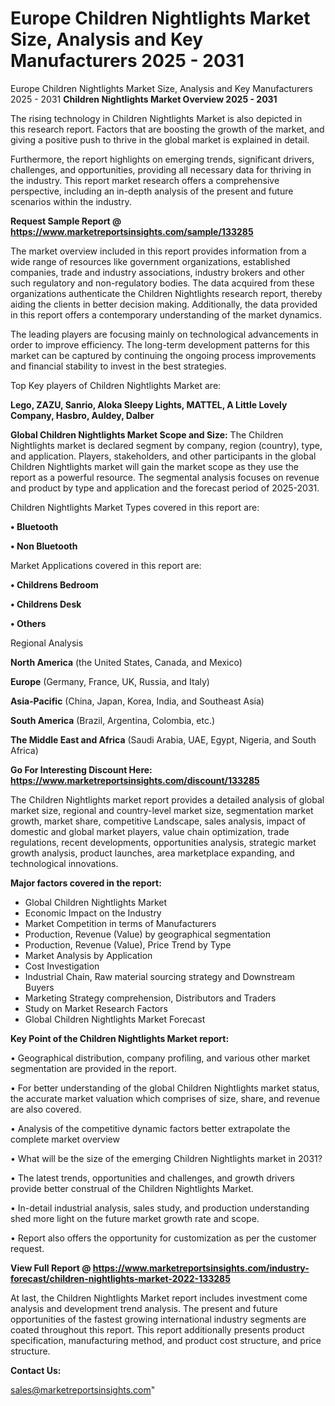 # Europe Children Nightlights Market Size, Analysis and Key Manufacturers 2025 - 2031
Europe Children Nightlights Market Size, Analysis and Key Manufacturers 2025 - 2031
<Strong> Children Nightlights Market Overview 2025 - 2031</strong>

The rising technology in Children Nightlights Market is also depicted in this research report. Factors that are boosting the growth of the market, and giving a positive push to thrive in the global market is explained in detail.

Furthermore, the report highlights on emerging trends, significant drivers, challenges, and opportunities, providing all necessary data for thriving in the industry. This report market research offers a comprehensive perspective, including an in-depth analysis of the present and future scenarios within the industry.

<strong>Request Sample Report @ <a href=https://www.marketreportsinsights.com/sample/133285>https://www.marketreportsinsights.com/sample/133285</a></strong>

The market overview included in this report provides information from a wide range of resources like government organizations, established companies, trade and industry associations, industry brokers and other such regulatory and non-regulatory bodies. The data acquired from these organizations authenticate the Children Nightlights research report, thereby aiding the clients in better decision making. Additionally, the data provided in this report offers a contemporary understanding of the market dynamics.

The leading players are focusing mainly on technological advancements in order to improve efficiency. The long-term development patterns for this market can be captured by continuing the ongoing process improvements and financial stability to invest in the best strategies.

Top Key players of Children Nightlights Market are:

<strong>Lego, ZAZU, Sanrio, Aloka Sleepy Lights, MATTEL, A Little Lovely Company, Hasbro, Auldey, Dalber</strong>

<strong><b>Global Children Nightlights Market Scope and Size:</b></strong>
The Children Nightlights market is declared segment by company, region (country), type, and application. Players, stakeholders, and other participants in the global Children Nightlights market will gain the market scope as they use the report as a powerful resource. The segmental analysis focuses on revenue and product by type and application and the forecast period of 2025-2031.

Children Nightlights Market Types covered in this report are:

<strong>• Bluetooth

• Non Bluetooth</strong>

Market Applications covered in this report are:

<strong>• Childrens Bedroom

• Childrens Desk

• Others</strong> 

Regional Analysis

<strong>North America</strong> (the United States, Canada, and Mexico)

<strong>Europe</strong> (Germany, France, UK, Russia, and Italy)

<strong>Asia-Pacific</strong> (China, Japan, Korea, India, and Southeast Asia)

<strong>South America</strong> (Brazil, Argentina, Colombia, etc.)

<strong>The Middle East and Africa</strong> (Saudi Arabia, UAE, Egypt, Nigeria, and South Africa)

<strong>Go For Interesting Discount Here: <a href=https://www.marketreportsinsights.com/discount/133285>https://www.marketreportsinsights.com/discount/133285</a></strong>

The Children Nightlights market report provides a detailed analysis of global market size, regional and country-level market size, segmentation market growth, market share, competitive Landscape, sales analysis, impact of domestic and global market players, value chain optimization, trade regulations, recent developments, opportunities analysis, strategic market growth analysis, product launches, area marketplace expanding, and technological innovations.

<strong><b>Major factors covered in the report:</b></strong>
<ul>
  <li>Global Children Nightlights Market </li>
  <li>Economic Impact on the Industry</li>
  <li>Market Competition in terms of Manufacturers</li>
  <li>Production, Revenue (Value) by geographical segmentation</li>
  <li>Production, Revenue (Value), Price Trend by Type</li>
  <li>Market Analysis by Application</li>
  <li>Cost Investigation</li>
  <li>Industrial Chain, Raw material sourcing strategy and Downstream Buyers</li>
  <li>Marketing Strategy comprehension, Distributors and Traders</li>
  <li>Study on Market Research Factors</li>
  <li>Global Children Nightlights Market Forecast</li>
</ul>

<strong><b>Key Point of the Children Nightlights Market report:</b></strong>

• Geographical distribution, company profiling, and various other market segmentation are provided in the report.

• For better understanding of the global Children Nightlights market status, the accurate market valuation which comprises of size, share, and revenue are also covered.

• Analysis of the competitive dynamic factors better extrapolate the complete market overview

• What will be the size of the emerging Children Nightlights market in 2031?

• The latest trends, opportunities and challenges, and growth drivers provide better construal of the Children Nightlights Market.

• In-detail industrial analysis, sales study, and production understanding shed more light on the future market growth rate and scope.

• Report also offers the opportunity for customization as per the customer request.

<strong><b>View Full Report @ <a href=https://www.marketreportsinsights.com/industry-forecast/children-nightlights-market-2022-133285>https://www.marketreportsinsights.com/industry-forecast/children-nightlights-market-2022-133285</a></b></strong>


At last, the Children Nightlights Market report includes investment come analysis and development trend analysis. The present and future opportunities of the fastest growing international industry segments are coated throughout this report. This report additionally presents product specification, manufacturing method, and product cost structure, and price structure.

<strong>Contact Us:</strong>

sales@marketreportsinsights.com"
